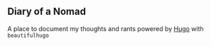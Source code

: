 
## Diary of a Nomad
A place to document my thoughts and rants powered by
[Hugo](https://gohugo.io/) with  `beautifulhugo` 